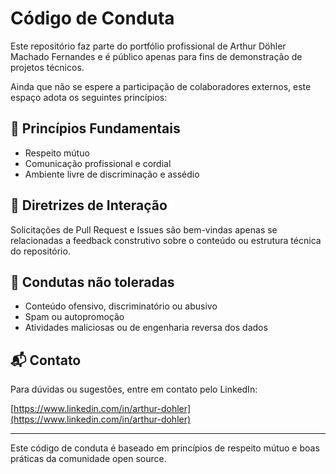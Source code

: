 # Código de Conduta

Este repositório faz parte do portfólio profissional de Arthur Döhler Machado Fernandes e é público apenas para fins de demonstração de projetos técnicos.

Ainda que não se espere a participação de colaboradores externos, este espaço adota os seguintes princípios:

## 🌟 Princípios Fundamentais

- Respeito mútuo
- Comunicação profissional e cordial
- Ambiente livre de discriminação e assédio

## 🤝 Diretrizes de Interação

Solicitações de Pull Request e Issues são bem-vindas apenas se relacionadas a feedback construtivo sobre o conteúdo ou estrutura técnica do repositório.

## 🚩 Condutas não toleradas

- Conteúdo ofensivo, discriminatório ou abusivo
- Spam ou autopromoção
- Atividades maliciosas ou de engenharia reversa dos dados

## 📬 Contato

Para dúvidas ou sugestões, entre em contato pelo LinkedIn:  

[https://www.linkedin.com/in/arthur-dohler](https://www.linkedin.com/in/arthur-dohler)

---

Este código de conduta é baseado em princípios de respeito mútuo e boas práticas da comunidade open source.

